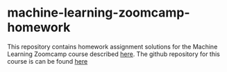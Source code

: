 # machine-learning-zoomcamp-homework
This repository contains homework assignment solutions for the Machine Learning Zoomcamp course described [here](https://datatalks.club/courses/ml-zoomcamp/). The github repository for this course is can be found [here](https://github.com/DataTalksClub/machine-learning-zoomcamp/tree/master)